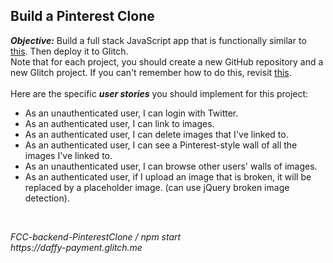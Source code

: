 ## Build a Pinterest Clone
<b><i>Objective:</i></b> Build a full stack JavaScript app that is functionally similar to 
[this]( https://midnight-dust.hyperdev.space).
 Then deploy it to Glitch.<br>
Note that for each project, you should create a new GitHub repository and a new Glitch 
project. If you can't remember how to do this, revisit 
[this](https://freecodecamp.org/challenges/get-set-for-our-dynamic-web-application-projects).<br>
<br>
Here are the specific <b><i>user stories</i></b> you should implement for this project:
<br>
 - As an unauthenticated user, I can login with Twitter.
 - As an authenticated user, I can link to images.
 - As an authenticated user, I can delete images that I've linked to.
 - As an authenticated user, I can see a Pinterest-style wall of all the images I've linked to.
 - As an unauthenticated user, I can browse other users' walls of images.
 -  As an authenticated user, if I upload an image that is broken, it will be replaced by a placeholder image. (can use jQuery broken image detection).
<br>

<p><i>FCC-backend-PinterestClone / npm start</i><br>
<i>https://daffy-payment.glitch.me</i>